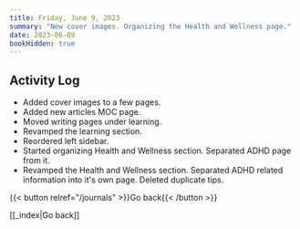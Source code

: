 ```yaml
---
title: Friday, June 9, 2023
summary: "New cover images. Organizing the Health and Wellness page."
date: 2023-06-09
bookHidden: true
---
```


## Activity Log

- Added cover images to a few pages.
- Added new articles MOC page.
- Moved writing pages under learning.
- Revamped the learning section.
- Reordered left sidebar.
- Started organizing Health and Wellness section. Separated ADHD page from it.
- Revamped the Health and Wellness section. Separated ADHD related information into it's own page. Deleted duplicate tips.

{{< button relref="/journals" >}}Go back{{< /button >}}

[[_index|Go back]]